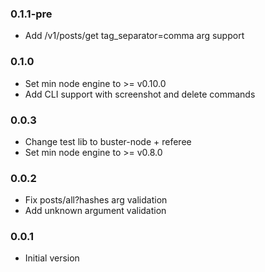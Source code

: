 ### 0.1.1-pre
* Add /v1/posts/get tag_separator=comma arg support

### 0.1.0
* Set min node engine to >= v0.10.0
* Add CLI support with screenshot and delete commands

### 0.0.3
* Change test lib to buster-node + referee
* Set min node engine to >= v0.8.0

### 0.0.2
* Fix posts/all?hashes arg validation
* Add unknown argument validation

### 0.0.1
* Initial version
